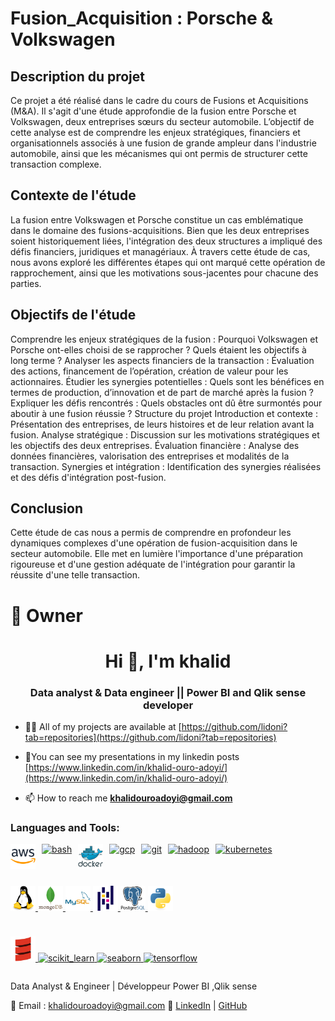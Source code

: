 # Fusion_Acquisition : Porsche & Volkswagen

## Description du projet

Ce projet a été réalisé dans le cadre du cours de Fusions et Acquisitions (M&A). 
Il s'agit d'une étude approfondie de la fusion entre Porsche et Volkswagen, deux entreprises sœurs du secteur automobile.
L’objectif de cette analyse est de comprendre les enjeux stratégiques, financiers et organisationnels associés à une fusion de grande ampleur dans l'industrie automobile, ainsi que les mécanismes qui ont permis de structurer cette transaction complexe.

## Contexte de l'étude

La fusion entre Volkswagen et Porsche constitue un cas emblématique dans le domaine des fusions-acquisitions. 
Bien que les deux entreprises soient historiquement liées, l'intégration des deux structures a impliqué des défis financiers, juridiques et managériaux. 
À travers cette étude de cas, nous avons exploré les différentes étapes qui ont marqué cette opération de rapprochement, ainsi que les motivations sous-jacentes pour chacune des parties.

## Objectifs de l'étude

Comprendre les enjeux stratégiques de la fusion : Pourquoi Volkswagen et Porsche ont-elles choisi de se rapprocher ? Quels étaient les objectifs à long terme ?
Analyser les aspects financiers de la transaction : Évaluation des actions, financement de l’opération, création de valeur pour les actionnaires.
Étudier les synergies potentielles : Quels sont les bénéfices en termes de production, d’innovation et de part de marché après la fusion ?
Expliquer les défis rencontrés : Quels obstacles ont dû être surmontés pour aboutir à une fusion réussie ?
Structure du projet
Introduction et contexte : Présentation des entreprises, de leurs histoires et de leur relation avant la fusion.
Analyse stratégique : Discussion sur les motivations stratégiques et les objectifs des deux entreprises.
Évaluation financière : Analyse des données financières, valorisation des entreprises et modalités de la transaction.
Synergies et intégration : Identification des synergies réalisées et des défis d'intégration post-fusion.

## Conclusion

Cette étude de cas nous a permis de comprendre en profondeur les dynamiques complexes d'une opération de fusion-acquisition dans le secteur automobile. 
Elle met en lumière l'importance d'une préparation rigoureuse et d'une gestion adéquate de l'intégration pour garantir la réussite d'une telle transaction.

# 👤 Owner
<h1 align="center">Hi 👋, I'm khalid</h1>
<h3 align="center">Data analyst & Data engineer || Power BI and Qlik sense developer</h3>

- 👨‍💻 All of my projects are available at [https://github.com/lidoni?tab=repositories](https://github.com/lidoni?tab=repositories)

- 📄You can see my presentations in my linkedin posts [https://www.linkedin.com/in/khalid-ouro-adoyi/](https://www.linkedin.com/in/khalid-ouro-adoyi/)

- 📫 How to reach me **khalidouroadoyi@gmail.com**

<h3 align="left">Languages and Tools:</h3>
<p> <div align="left" style="display: flex; flex-wrap: wrap; max-width: 500px; gap: 10px;">
  <a href="https://aws.amazon.com" target="_blank" rel="noreferrer">
    <img src="https://raw.githubusercontent.com/devicons/devicon/master/icons/amazonwebservices/amazonwebservices-original-wordmark.svg" alt="aws" width="40" height="40"/>
  </a>
  <a href="https://www.gnu.org/software/bash/" target="_blank" rel="noreferrer">
    <img src="https://www.vectorlogo.zone/logos/gnu_bash/gnu_bash-icon.svg" alt="bash" width="40" height="40"/>
  </a>
  <a href="https://www.docker.com/" target="_blank" rel="noreferrer">
    <img src="https://raw.githubusercontent.com/devicons/devicon/master/icons/docker/docker-original-wordmark.svg" alt="docker" width="40" height="40"/>
  </a>
  <a href="https://cloud.google.com" target="_blank" rel="noreferrer">
    <img src="https://www.vectorlogo.zone/logos/google_cloud/google_cloud-icon.svg" alt="gcp" width="40" height="40"/>
  </a>
  <a href="https://git-scm.com/" target="_blank" rel="noreferrer">
    <img src="https://www.vectorlogo.zone/logos/git-scm/git-scm-icon.svg" alt="git" width="40" height="40"/>
  </a>
  <a href="https://hadoop.apache.org/" target="_blank" rel="noreferrer">
    <img src="https://www.vectorlogo.zone/logos/apache_hadoop/apache_hadoop-icon.svg" alt="hadoop" width="40" height="40"/>
  </a>
  <a href="https://kubernetes.io" target="_blank" rel="noreferrer">
    <img src="https://www.vectorlogo.zone/logos/kubernetes/kubernetes-icon.svg" alt="kubernetes" width="40" height="40"/>
  </a> </p>
  
  <p> <a href="https://www.linux.org/" target="_blank" rel="noreferrer">
    <img src="https://raw.githubusercontent.com/devicons/devicon/master/icons/linux/linux-original.svg" alt="linux" width="40" height="40"/>
  </a>
  <a href="https://www.mongodb.com/" target="_blank" rel="noreferrer">
    <img src="https://raw.githubusercontent.com/devicons/devicon/master/icons/mongodb/mongodb-original-wordmark.svg" alt="mongodb" width="40" height="40"/>
  </a>
  <a href="https://www.mysql.com/" target="_blank" rel="noreferrer">
    <img src="https://raw.githubusercontent.com/devicons/devicon/master/icons/mysql/mysql-original-wordmark.svg" alt="mysql" width="40" height="40"/>
  </a>
  <a href="https://pandas.pydata.org/" target="_blank" rel="noreferrer">
    <img src="https://raw.githubusercontent.com/devicons/devicon/2ae2a900d2f041da66e950e4d48052658d850630/icons/pandas/pandas-original.svg" alt="pandas" width="40" height="40"/>
  </a>
  <a href="https://www.postgresql.org" target="_blank" rel="noreferrer">
    <img src="https://raw.githubusercontent.com/devicons/devicon/master/icons/postgresql/postgresql-original-wordmark.svg" alt="postgresql" width="40" height="40"/>
  </a>
  <a href="https://www.python.org" target="_blank" rel="noreferrer">
    <img src="https://raw.githubusercontent.com/devicons/devicon/master/icons/python/python-original.svg" alt="python" width="40" height="40"/>
  </a> <p/>
  <a href="https://www.scala-lang.org" target="_blank" rel="noreferrer">
    <img src="https://raw.githubusercontent.com/devicons/devicon/master/icons/scala/scala-original.svg" alt="scala" width="40" height="40"/>
  </a>
  <a href="https://scikit-learn.org/" target="_blank" rel="noreferrer">
    <img src="https://upload.wikimedia.org/wikipedia/commons/0/05/Scikit_learn_logo_small.svg" alt="scikit_learn" width="40" height="40"/>
  </a>
  <a href="https://seaborn.pydata.org/" target="_blank" rel="noreferrer">
    <img src="https://seaborn.pydata.org/_images/logo-mark-lightbg.svg" alt="seaborn" width="40" height="40"/>
  </a>
  <a href="https://www.tensorflow.org" target="_blank" rel="noreferrer">
    <img src="https://www.vectorlogo.zone/logos/tensorflow/tensorflow-icon.svg" alt="tensorflow" width="40" height="40"/>
  </a>
</div>

Data Analyst & Engineer | Développeur Power BI ,Qlik sense 

📧 Email : khalidouroadoyi@gmail.com
🔗 [LinkedIn](https://www.linkedin.com/in/khalid-ouro-adoyi/) | [GitHub](https://github.com/LIDONI)

